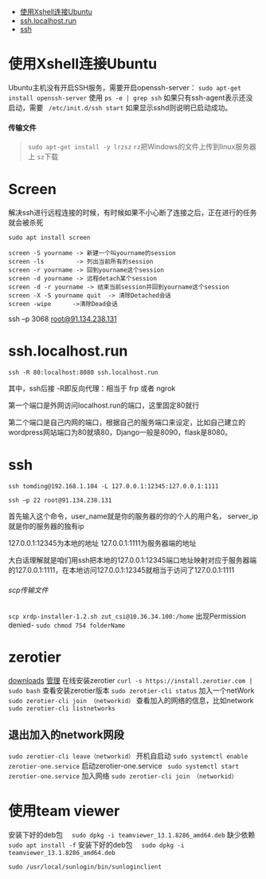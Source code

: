 - [ 使用Xshell连接Ubuntu](#head1)
- [ ssh.localhost.run](#head2)
- [ ssh](#head3)
# <span id="head1"> 使用Xshell连接Ubuntu</span>
Ubuntu主机没有开启SSH服务，需要开启openssh-server：
```sudo apt-get install openssh-server```
使用
```ps -e | grep ssh```
如果只有ssh-agent表示还没启动，需要
``` /etc/init.d/ssh start```
如果显示sshd则说明已启动成功。
#### 传输文件
>```sudo apt-get install -y lrzsz```
```rz```把Windows的文件上传到linux服务器上
```sz```下载

# Screen

解决ssh进行远程连接的时候，有时候如果不小心断了连接之后，正在进行的任务就会被杀死

```sudo apt install screen```

```
screen -S yourname -> 新建一个叫yourname的session
screen -ls         -> 列出当前所有的session
screen -r yourname -> 回到yourname这个session
screen -d yourname -> 远程detach某个session
screen -d -r yourname -> 结束当前session并回到yourname这个session
screen -X -S yourname quit  -> 清除Detached会话
screen -wipe      ->清除Dead会话
```
ssh –p 3068 root@91.134.238.131

# <span id="head2"> ssh.localhost.run</span>

```text
ssh -R 80:localhost:8080 ssh.localhost.run
```

其中，ssh后接 -R即反向代理：相当于 frp 或者 ngrok

第一个端口是外网访问localhost.run的端口，这里固定80就行

第二个端口是自己内网的端口，根据自己的服务端口来设定，比如自己建立的wordpress网站端口为80就填80，Django一般是8090，flask是8080。


  

# <span id="head3"> ssh</span>

```ssh tomding@192.168.1.104 -L 127.0.0.1:12345:127.0.0.1:1111```

`ssh –p 22 root@91.134.238.131`

首先输入这个命令，user_name就是你的服务器的你的个人的用户名， server_ip就是你的服务器的独有ip

127.0.0.1:12345为本地的地址 127.0.0.1:1111为服务器端的地址

大白话理解就是咱们用ssh把本地的127.0.0.1:12345端口地址映射对应于服务器端的127.0.0.1:1111，在本地访问127.0.0.1:12345就相当于访问了127.0.0.1:1111
###### scp传输文件
```scp xrdp-installer-1.2.sh zut_csi@10.36.34.100:/home```
出现Permission denied-
```sudo chmod 754 folderName```
# zerotier
[downloads](https://www.zerotier.com/download/)
[管理](https://my.zerotier.com/network)
 在线安装zerotier
```curl -s https://install.zerotier.com | sudo bash```
 查看安装zerotier版本
```sudo zerotier-cli status```
加入一个netWork
```sudo zerotier-cli join （networkid）```
查看加入的网络的信息，比如network
```sudo zerotier-cli listnetworks```
## 退出加入的network网段
```sudo zerotier-cli leave（networkid）```
开机自启动
```sudo systemctl enable zerotier-one.service```
启动zerotier-one.service
``` sudo systemctl start zerotier-one.service```
加入网络
```sudo zerotier-cli join （networkid）```

# 使用team viewer
安装下好的deb包
```  sudo dpkg -i teamviewer_13.1.8286_amd64.deb```
缺少依赖
```sudo apt install -f```
安装下好的deb包
```  sudo dpkg -i teamviewer_13.1.8286_amd64.deb```





```sudo /usr/local/sunlogin/bin/sunloginclient```